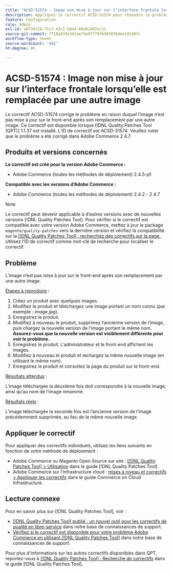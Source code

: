 ```yaml
---
title: "ACSD-51574 : Image non mise à jour sur l’interface frontale lorsqu’elle est remplacée par une autre image"
description: Appliquez le correctif ACSD-51574 pour résoudre le problème Adobe Commerce en raison duquel l’image n’est pas mise à jour sur le front-end après son remplacement par une autre image.
feature: Configuration
role: Admin
exl-id: a6f26126-71c3-43c2-bba4-60a914d7ec11
source-git-commit: 7718a835e343ae7da9ff79f690503b4ee1d140fc
workflow-type: tm+mt
source-wordcount: '441'
ht-degree: 0%

---
```


# ACSD-51574 : Image non mise à jour sur l’interface frontale lorsqu’elle est remplacée par une autre image

Le correctif ACSD-51574 corrige le problème en raison duquel l’image n’est pas mise à jour sur le front-end après son remplacement par une autre image. Ce correctif est disponible lorsque [!DNL Quality Patches Tool (QPT)] 1.1.37 est installé. L’ID de correctif est ACSD-51574. Veuillez noter que le problème a été corrigé dans Adobe Commerce 2.4.7.

## Produits et versions concernés

**Le correctif est créé pour la version Adobe Commerce :**

* Adobe Commerce (toutes les méthodes de déploiement) 2.4.5-p1

**Compatible avec les versions d’Adobe Commerce :**

* Adobe Commerce (toutes les méthodes de déploiement) 2.4.2 - 2.4.7

>[!NOTE]
>
>Le correctif peut devenir applicable à d’autres versions avec de nouvelles versions [!DNL Quality Patches Tool]. Pour vérifier si le correctif est compatible avec votre version Adobe Commerce, mettez à jour le package `magento/quality-patches` vers la dernière version et vérifiez la compatibilité sur la [[!DNL Quality Patches Tool] : recherchez des correctifs sur la page ](https://experienceleague.adobe.com/tools/commerce-quality-patches/index.html). Utilisez l’ID de correctif comme mot-clé de recherche pour localiser le correctif.

## Problème

L’image n’est pas mise à jour sur le front-end après son remplacement par une autre image.

<u>Étapes à reproduire</u> :

1. Créez un produit avec quelques images.
1. Modifiez le produit et téléchargez une image portant un nom connu (par exemple : *image.jpg*).
1. Enregistrez le produit.
1. Modifiez à nouveau le produit, supprimez l’ancienne version de l’image, puis chargez la nouvelle version de l’image portant le même nom. **Assurez-vous que la nouvelle version est visiblement différente pour voir le problème.**
1. Enregistrez le produit. L’administrateur et le front-end affichent les images.
1. Modifiez à nouveau le produit et rechargez la même nouvelle image (en utilisant le même nom).
1. Enregistrez le produit et consultez la page du produit sur le front-end.

<u>Résultats attendus</u> :

L’image téléchargée la deuxième fois doit correspondre à la nouvelle image, ainsi qu’au nom de l’image renommé.

<u>Résultats réels</u> :

L’image téléchargée la seconde fois est l’ancienne version de l’image précédemment supprimée, au lieu de la même nouvelle image.

## Appliquer le correctif

Pour appliquer des correctifs individuels, utilisez les liens suivants en fonction de votre méthode de déploiement :

* Adobe Commerce ou Magento Open Source sur site : [[!DNL Quality Patches Tool] > Utilisation](https://experienceleague.adobe.com/docs/commerce-operations/tools/quality-patches-tool/usage.html) dans le guide [!DNL Quality Patches Tool].
* Adobe Commerce sur l’infrastructure cloud : [mises à niveau et correctifs > Appliquer les correctifs](https://experienceleague.adobe.com/docs/commerce-cloud-service/user-guide/develop/upgrade/apply-patches.html) dans le guide Commerce on Cloud Infrastructure.

## Lecture connexe

Pour en savoir plus sur [!DNL Quality Patches Tool], voir :

* [[!DNL Quality Patches Tool] publié : un nouvel outil pour les correctifs de qualité en libre-service](/help/announcements/adobe-commerce-announcements/magento-quality-patches-released-new-tool-to-self-serve-quality-patches.md) dans notre base de connaissances de support.
* [Vérifiez si le correctif est disponible pour votre problème Adobe Commerce en utilisant  [!DNL Quality Patches Tool]](/help/support-tools/patches-available-in-qpt-tool/check-patch-for-magento-issue-with-magento-quality-patches.md) dans notre base de connaissances de support.

Pour plus d&#39;informations sur les autres correctifs disponibles dans QPT, reportez-vous à [[!DNL Quality Patches Tool] : Recherche de correctifs](https://experienceleague.adobe.com/tools/commerce-quality-patches/index.html) dans le guide [!DNL Quality Patches Tool].

